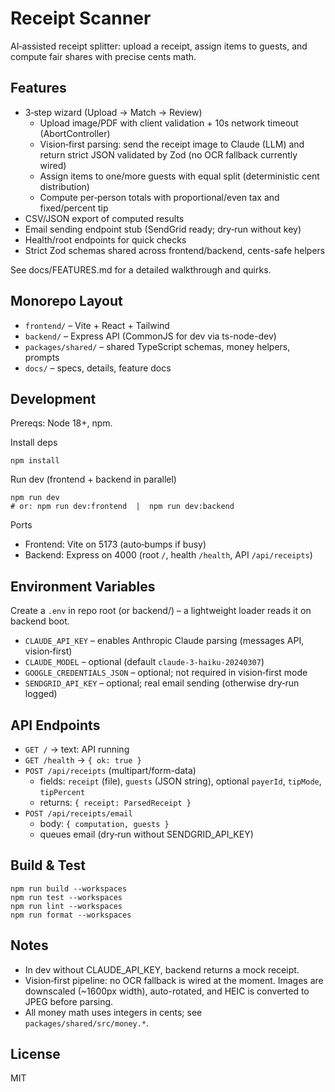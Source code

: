 # Receipt Scanner

AI‑assisted receipt splitter: upload a receipt, assign items to guests, and compute fair shares with precise cents math.

## Features

- 3‑step wizard (Upload → Match → Review)
  - Upload image/PDF with client validation + 10s network timeout (AbortController)
  - Vision‑first parsing: send the receipt image to Claude (LLM) and return strict JSON validated by Zod (no OCR fallback currently wired)
  - Assign items to one/more guests with equal split (deterministic cent distribution)
  - Compute per‑person totals with proportional/even tax and fixed/percent tip
- CSV/JSON export of computed results
- Email sending endpoint stub (SendGrid ready; dry‑run without key)
- Health/root endpoints for quick checks
- Strict Zod schemas shared across frontend/backend, cents-safe helpers

See docs/FEATURES.md for a detailed walkthrough and quirks.

## Monorepo Layout

- `frontend/` – Vite + React + Tailwind
- `backend/` – Express API (CommonJS for dev via ts-node-dev)
- `packages/shared/` – shared TypeScript schemas, money helpers, prompts
- `docs/` – specs, details, feature docs

## Development

Prereqs: Node 18+, npm.

Install deps

```
npm install
```

Run dev (frontend + backend in parallel)

```
npm run dev
# or: npm run dev:frontend  |  npm run dev:backend
```

Ports

- Frontend: Vite on 5173 (auto‑bumps if busy)
- Backend: Express on 4000 (root `/`, health `/health`, API `/api/receipts`)

## Environment Variables

Create a `.env` in repo root (or backend/) – a lightweight loader reads it on backend boot.

- `CLAUDE_API_KEY` – enables Anthropic Claude parsing (messages API, vision‑first)
- `CLAUDE_MODEL` – optional (default `claude-3-haiku-20240307`)
- `GOOGLE_CREDENTIALS_JSON` – optional; not required in vision‑first mode
- `SENDGRID_API_KEY` – optional; real email sending (otherwise dry‑run logged)

## API Endpoints

- `GET /` → text: API running
- `GET /health` → `{ ok: true }`
- `POST /api/receipts` (multipart/form-data)
  - fields: `receipt` (file), `guests` (JSON string), optional `payerId`, `tipMode`, `tipPercent`
  - returns: `{ receipt: ParsedReceipt }`
- `POST /api/receipts/email`
  - body: `{ computation, guests }`
  - queues email (dry‑run without SENDGRID_API_KEY)

## Build & Test

```
npm run build --workspaces
npm run test --workspaces
npm run lint --workspaces
npm run format --workspaces
```

## Notes

- In dev without CLAUDE_API_KEY, backend returns a mock receipt.
- Vision‑first pipeline: no OCR fallback is wired at the moment. Images are downscaled (~1600px width), auto-rotated, and HEIC is converted to JPEG before parsing.
- All money math uses integers in cents; see `packages/shared/src/money.*`.

## License

MIT
